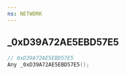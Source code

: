 ```yaml
---
ns: NETWORK
---
```

## _0xD39A72AE5EBD57E5

```c
// 0xD39A72AE5EBD57E5
Any _0xD39A72AE5EBD57E5();
```

